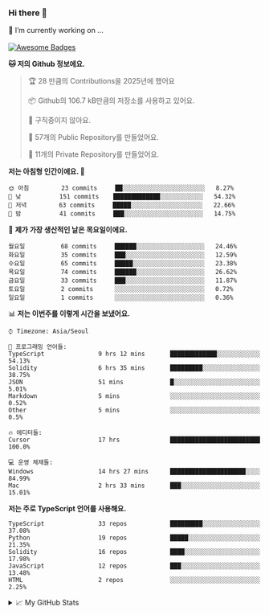 ### Hi there 👋 
🔭 I’m currently working on ... </br></br>
[![Awesome Badges](https://img.shields.io/badge/Introduce-EN-green.svg)](https://github.com/tlatkdgus1/tlatkdgus1/blob/main/README.md.en)

<!--START_SECTION:waka-->
**🐱 저의 Github 정보에요.** 

> 🏆 28 만큼의 Contributions을 2025년에 했어요
 > 
> 📦 Github의 106.7 kB만큼의 저장소를 사용하고 있어요. 
 > 
> 🚫 구직중이지 않아요.
 > 
> 📜 57개의 Public Repository를 만들었어요. 
 > 
> 🔑 11개의 Private Repository를 만들었어요.  

**저는 아침형 인간이에요. 🐤** 

```text
🌞 아침         23 commits     ██░░░░░░░░░░░░░░░░░░░░░░░   8.27% 
🌆 낮　         151 commits    █████████████░░░░░░░░░░░░   54.32% 
🌃 저녁         63 commits     █████░░░░░░░░░░░░░░░░░░░░   22.66% 
🌙 밤　         41 commits     ███░░░░░░░░░░░░░░░░░░░░░░   14.75%

```
📅 **제가 가장 생산적인 날은 목요일이에요.** 

```text
월요일          68 commits     ██████░░░░░░░░░░░░░░░░░░░   24.46% 
화요일          35 commits     ███░░░░░░░░░░░░░░░░░░░░░░   12.59% 
수요일          65 commits     █████░░░░░░░░░░░░░░░░░░░░   23.38% 
목요일          74 commits     ██████░░░░░░░░░░░░░░░░░░░   26.62% 
금요일          33 commits     ███░░░░░░░░░░░░░░░░░░░░░░   11.87% 
토요일          2 commits      ░░░░░░░░░░░░░░░░░░░░░░░░░   0.72% 
일요일          1 commits      ░░░░░░░░░░░░░░░░░░░░░░░░░   0.36%

```


📊 **저는 이번주를 이렇게 시간을 보냈어요.** 

```text
⌚︎ Timezone: Asia/Seoul

💬 프로그래밍 언어들: 
TypeScript               9 hrs 12 mins       █████████████░░░░░░░░░░░░   54.13% 
Solidity                 6 hrs 35 mins       █████████░░░░░░░░░░░░░░░░   38.75% 
JSON                     51 mins             █░░░░░░░░░░░░░░░░░░░░░░░░   5.01% 
Markdown                 5 mins              ░░░░░░░░░░░░░░░░░░░░░░░░░   0.52% 
Other                    5 mins              ░░░░░░░░░░░░░░░░░░░░░░░░░   0.5%

🔥 에디터들: 
Cursor                   17 hrs              █████████████████████████   100.0%

💻 운영 체제들: 
Windows                  14 hrs 27 mins      █████████████████████░░░░   84.99% 
Mac                      2 hrs 33 mins       ███░░░░░░░░░░░░░░░░░░░░░░   15.01%

```

**저는 주로 TypeScript 언어를 사용해요.** 

```text
TypeScript               33 repos            █████████░░░░░░░░░░░░░░░░   37.08% 
Python                   19 repos            █████░░░░░░░░░░░░░░░░░░░░   21.35% 
Solidity                 16 repos            ████░░░░░░░░░░░░░░░░░░░░░   17.98% 
JavaScript               12 repos            ███░░░░░░░░░░░░░░░░░░░░░░   13.48% 
HTML                     2 repos             ░░░░░░░░░░░░░░░░░░░░░░░░░   2.25%

```



<!--END_SECTION:waka-->

<details>
<summary>📈 My GitHub Stats</summary>
<p align="center"> <img src="https://github-readme-stats.vercel.app/api?username=tlatkdgus1&show_icons=true" alt="tlatkdgus1" />
</details>
